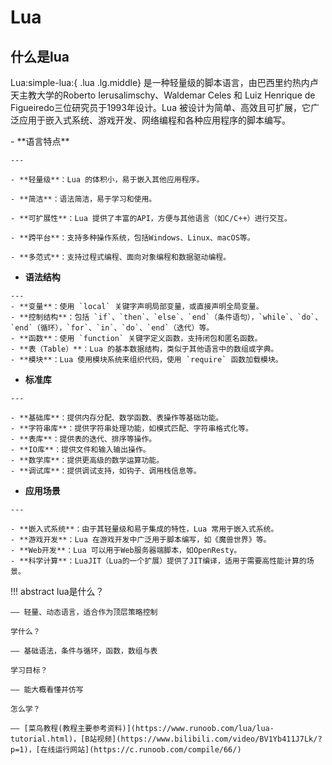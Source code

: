 # Lua

## 什么是lua

Lua:simple-lua:{ .lua .lg.middle} 是一种轻量级的脚本语言，由巴西里约热内卢天主教大学的Roberto Ierusalimschy、Waldemar Celes 和 Luiz Henrique de Figueiredo三位研究员于1993年设计。Lua 被设计为简单、高效且可扩展，它广泛应用于嵌入式系统、游戏开发、网络编程和各种应用程序的脚本编写。

<div class="grid cards" markdown>
-    **语言特点** 


    ---
    
    - **轻量级**：Lua 的体积小，易于嵌入其他应用程序。
    
    - **简洁**：语法简洁，易于学习和使用。
    
    - **可扩展性**：Lua 提供了丰富的API，方便与其他语言（如C/C++）进行交互。
    
    - **跨平台**：支持多种操作系统，包括Windows、Linux、macOS等。
    
    - **多范式**：支持过程式编程、面向对象编程和数据驱动编程。

-    **语法结构**

    ---
    - **变量**：使用 `local` 关键字声明局部变量，或直接声明全局变量。
    - **控制结构**：包括 `if`、`then`、`else`、`end`（条件语句），`while`、`do`、`end`（循环），`for`、`in`、`do`、`end`（迭代）等。
    - **函数**：使用 `function` 关键字定义函数，支持闭包和匿名函数。
    - **表（Table）**：Lua 的基本数据结构，类似于其他语言中的数组或字典。
    - **模块**：Lua 使用模块系统来组织代码，使用 `require` 函数加载模块。


-    **标准库**

    ---
    
    - **基础库**：提供内存分配、数学函数、表操作等基础功能。
    - **字符串库**：提供字符串处理功能，如模式匹配、字符串格式化等。
    - **表库**：提供表的迭代、排序等操作。
    - **IO库**：提供文件和输入输出操作。
    - **数学库**：提供更高级的数学运算功能。
    - **调试库**：提供调试支持，如钩子、调用栈信息等。

-    **应用场景**

    ---
    
    - **嵌入式系统**：由于其轻量级和易于集成的特性，Lua 常用于嵌入式系统。
    - **游戏开发**：Lua 在游戏开发中广泛用于脚本编写，如《魔兽世界》等。
    - **Web开发**：Lua 可以用于Web服务器端脚本，如OpenResty。
    - **科学计算**：LuaJIT（Lua的一个扩展）提供了JIT编译，适用于需要高性能计算的场景。

</div>
!!! abstract
    lua是什么？

    —— 轻量、动态语言，适合作为顶层策略控制
    
    学什么？
    
    —— 基础语法，条件与循环，函数，数组与表
    
    学习目标？
    
    —— 能大概看懂并仿写
    
    怎么学？
    
    —— [菜鸟教程(教程主要参考资料)](https://www.runoob.com/lua/lua-tutorial.html)，[B站视频](https://www.bilibili.com/video/BV1Yb411J7Lk/?p=1)，[在线运行网站](https://c.runoob.com/compile/66/)